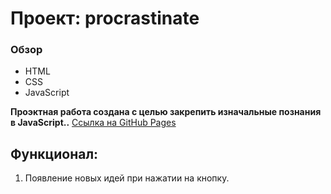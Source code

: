# Проект: procrastinate

### Обзор

-   HTML
-   CSS
-   JavaScript

**Проэктная работа создана с целью закрепить изначальные познания в JavaScript..**
[Ссылка на GitHub Pages](https://lozaniuk.github.io/procrastinate/)

## Функционал:

1. Появление новых идей при нажатии на кнопку.
